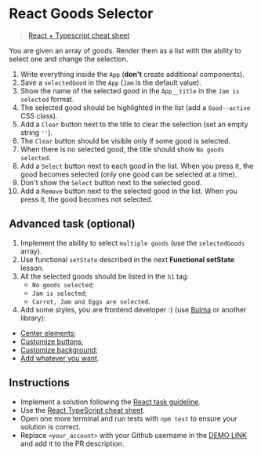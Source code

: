 # React Goods Selector

> [React + Typescript cheat sheet](https://mate-academy.github.io/fe-program/js/extra/react-typescript)

You are given an array of goods. Render them as a list with the ability to select one and change the selection.

1. Write everything inside the `App` (**don't** create additional components).
1. Save a `selectedGood` in the `App` (`Jam` is the default value).
1. Show the name of the selected good in the `App__title` in the `Jam is selected` format.
1. The selected good should be highlighted in the list (add a `Good--active` CSS class).
1. Add a `Clear` button next to the title to clear the selection (set an empty string `''`).
1. The `Clear` button should be visible only if some good is selected.
1. When there is no selected good, the title should show `No goods selected`.
1. Add a `Select` button next to each good in the list. When you press it, the good becomes selected (only one good can be selected at a time).
1. Don't show the `Select` button next to the selected good.
1. Add a `Remove` button next to the selected good in the list. When you press it, the good becomes not selected.

## Advanced task (optional)

1. Implement the ability to select `multiple goods` (use the `selectedGoods` array).
2. Use functional `setState` described in the next **Functional setState** lesson.
3. All the selected goods should be listed in the `h1` tag:
    - `No goods selected`;
    - `Jam is selected`;
    - `Carrot, Jam and Eggs are selected`.
4. Add some styles, you are frontend developer :) (use [Bulma](https://bulma.io) or another library):
 - [Center elements](https://bulma.io/documentation/layout/level/);
 - [Customize buttons](https://bulma.io/documentation/elements/button/);
 - [Customize background](https://bulma.io/documentation/overview/colors/);
 - [Add whatever you want](https://bulma.io/documentation/).

## Instructions

- Implement a solution following the [React task guideline](https://github.com/mate-academy/react_task-guideline#react-tasks-guideline).
- Use the [React TypeScript cheat sheet](https://mate-academy.github.io/fe-program/js/extra/react-typescript).
- Open one more terminal and run tests with `npm test` to ensure your solution is correct.
- Replace `<your_account>` with your Github username in the [DEMO LINK](https://Alyona-Pisotska.github.io/react_goods-selector/) and add it to the PR description.
